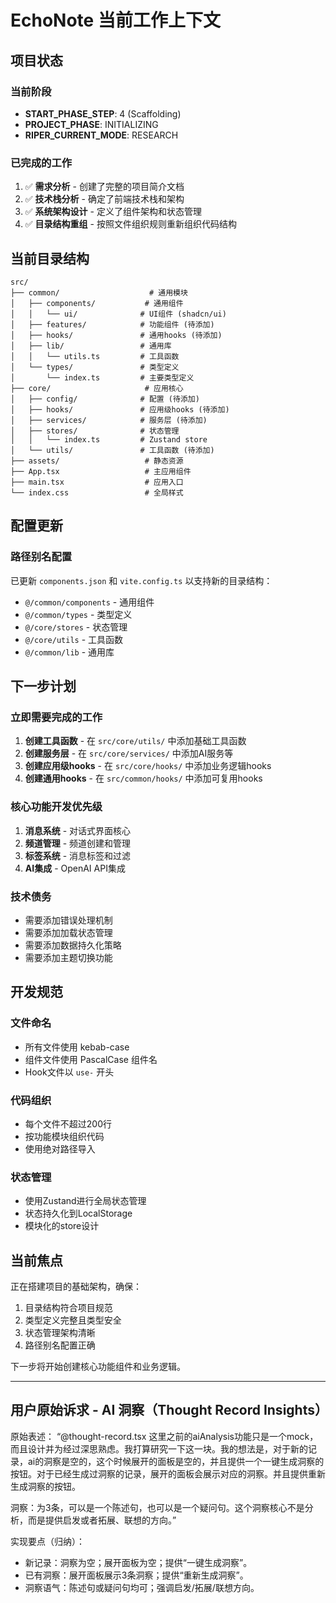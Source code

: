 # EchoNote 当前工作上下文

## 项目状态

### 当前阶段
- **START_PHASE_STEP**: 4 (Scaffolding)
- **PROJECT_PHASE**: INITIALIZING
- **RIPER_CURRENT_MODE**: RESEARCH

### 已完成的工作
1. ✅ **需求分析** - 创建了完整的项目简介文档
2. ✅ **技术栈分析** - 确定了前端技术栈和架构
3. ✅ **系统架构设计** - 定义了组件架构和状态管理
4. ✅ **目录结构重组** - 按照文件组织规则重新组织代码结构

## 当前目录结构

```
src/
├── common/                    # 通用模块
│   ├── components/           # 通用组件
│   │   └── ui/              # UI组件 (shadcn/ui)
│   ├── features/            # 功能组件 (待添加)
│   ├── hooks/               # 通用hooks (待添加)
│   ├── lib/                 # 通用库
│   │   └── utils.ts         # 工具函数
│   └── types/               # 类型定义
│       └── index.ts         # 主要类型定义
├── core/                     # 应用核心
│   ├── config/              # 配置 (待添加)
│   ├── hooks/               # 应用级hooks (待添加)
│   ├── services/            # 服务层 (待添加)
│   ├── stores/              # 状态管理
│   │   └── index.ts         # Zustand store
│   └── utils/               # 工具函数 (待添加)
├── assets/                   # 静态资源
├── App.tsx                   # 主应用组件
├── main.tsx                  # 应用入口
└── index.css                 # 全局样式
```

## 配置更新

### 路径别名配置
已更新 `components.json` 和 `vite.config.ts` 以支持新的目录结构：
- `@/common/components` - 通用组件
- `@/common/types` - 类型定义
- `@/core/stores` - 状态管理
- `@/core/utils` - 工具函数
- `@/common/lib` - 通用库

## 下一步计划

### 立即需要完成的工作
1. **创建工具函数** - 在 `src/core/utils/` 中添加基础工具函数
2. **创建服务层** - 在 `src/core/services/` 中添加AI服务等
3. **创建应用级hooks** - 在 `src/core/hooks/` 中添加业务逻辑hooks
4. **创建通用hooks** - 在 `src/common/hooks/` 中添加可复用hooks

### 核心功能开发优先级
1. **消息系统** - 对话式界面核心
2. **频道管理** - 频道创建和管理
3. **标签系统** - 消息标签和过滤
4. **AI集成** - OpenAI API集成

### 技术债务
- 需要添加错误处理机制
- 需要添加加载状态管理
- 需要添加数据持久化策略
- 需要添加主题切换功能

## 开发规范

### 文件命名
- 所有文件使用 kebab-case
- 组件文件使用 PascalCase 组件名
- Hook文件以 `use-` 开头

### 代码组织
- 每个文件不超过200行
- 按功能模块组织代码
- 使用绝对路径导入

### 状态管理
- 使用Zustand进行全局状态管理
- 状态持久化到LocalStorage
- 模块化的store设计

## 当前焦点

正在搭建项目的基础架构，确保：
1. 目录结构符合项目规范
2. 类型定义完整且类型安全
3. 状态管理架构清晰
4. 路径别名配置正确

下一步将开始创建核心功能组件和业务逻辑。

---

## 用户原始诉求 - AI 洞察（Thought Record Insights）

原始表述：
“@thought-record.tsx 这里之前的aiAnalysis功能只是一个mock，而且设计并为经过深思熟虑。我打算研究一下这一块。我的想法是，对于新的记录，ai的洞察是空的，这个时候展开的面板是空的，并且提供一个一键生成洞察的按钮。对于已经生成过洞察的记录，展开的面板会展示对应的洞察。并且提供重新生成洞察的按钮。

洞察：为3条，可以是一个陈述句，也可以是一个疑问句。这个洞察核心不是分析，而是提供启发或者拓展、联想的方向。”

实现要点（归纳）：
- 新记录：洞察为空；展开面板为空；提供“一键生成洞察”。
- 已有洞察：展开面板展示3条洞察；提供“重新生成洞察”。
- 洞察语气：陈述句或疑问句均可；强调启发/拓展/联想方向。 